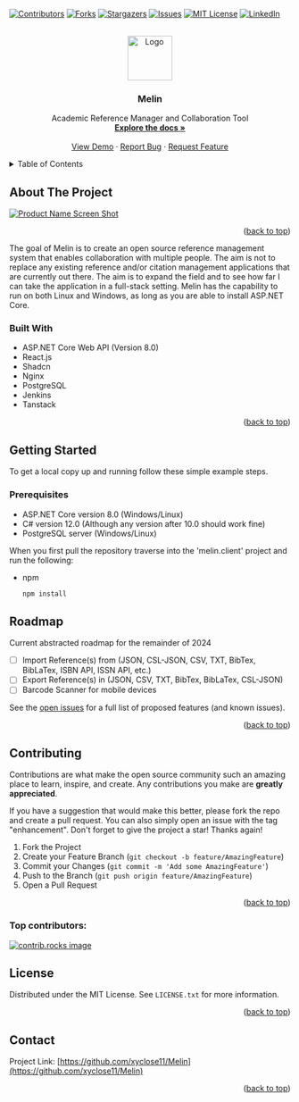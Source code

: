 <a id="readme-top"></a>

[![Contributors][contributors-shield]][contributors-url]
[![Forks][forks-shield]][forks-url]
[![Stargazers][stars-shield]][stars-url]
[![Issues][issues-shield]][issues-url]
[![MIT License][license-shield]][license-url]
[![LinkedIn][linkedin-shield]][linkedin-url]



<!-- PROJECT LOGO -->
<br />
<div align="center">
  <a href="https://github.com/xyclose11/Melin">
    <img src="images/logo.png" alt="Logo" width="80" height="80">
  </a>

<h3 align="center">Melin</h3>

  <p align="center">
    Academic Reference Manager and Collaboration Tool
    <br />
    <a href="https://github.com/xyclose11/Melin"><strong>Explore the docs »</strong></a>
    <br />
    <br />
    <a href="https://github.com/xyclose11/Melin">View Demo</a>
    ·
    <a href="https://github.com/xyclose11/Melin/issues/new?labels=bug&template=bug-report---.md">Report Bug</a>
    ·
    <a href="https://github.com/xyclose11/Melin/issues/new?labels=enhancement&template=feature-request---.md">Request Feature</a>
  </p>
</div>



<!-- TABLE OF CONTENTS -->
<details>
  <summary>Table of Contents</summary>
  <ol>
    <li>
      <a href="#about-the-project">About The Project</a>
      <ul>
        <li><a href="#built-with">Built With</a></li>
      </ul>
    </li>
    <li>
      <a href="#getting-started">Getting Started</a>
      <ul>
        <li><a href="#prerequisites">Prerequisites</a></li>
        <li><a href="#installation">Installation</a></li>
      </ul>
    </li>
    <li><a href="#usage">Usage</a></li>
    <li><a href="#roadmap">Roadmap</a></li>
    <li><a href="#contributing">Contributing</a></li>
    <li><a href="#license">License</a></li>
    <li><a href="#contact">Contact</a></li>
    <li><a href="#acknowledgments">Acknowledgments</a></li>
  </ol>
</details>



<!-- ABOUT THE PROJECT -->
## About The Project

[![Product Name Screen Shot][product-screenshot]](https://example.com)

<p align="right">(<a href="#readme-top">back to top</a>)</p>

The goal of Melin is to create an open source reference management system that enables collaboration with multiple people.
The aim is not to replace any existing reference and/or citation management applications that are currently out there. The aim is to
expand the field and to see how far I can take the application in a full-stack setting.
Melin has the capability to run on both Linux and Windows, as long as you are able to install ASP.NET Core.

### Built With

- ASP.NET Core Web API (Version 8.0)
- React.js
- Shadcn
- Nginx
- PostgreSQL
- Jenkins
- Tanstack

<p align="right">(<a href="#readme-top">back to top</a>)</p>



<!-- GETTING STARTED -->
## Getting Started

To get a local copy up and running follow these simple example steps.

### Prerequisites

- ASP.NET Core version 8.0 (Windows/Linux)
- C# version 12.0 (Although any version after 10.0 should work fine)
- PostgreSQL server (Windows/Linux)

When you first pull the repository traverse into the 'melin.client' project and run the following:
* npm
  ```sh
  npm install
  ```

<!-- ROADMAP -->
## Roadmap
Current abstracted roadmap for the remainder of 2024

- [ ] Import Reference(s) from (JSON, CSL-JSON, CSV, TXT, BibTex, BibLaTex, ISBN API, ISSN API, etc.)
- [ ] Export Reference(s) in (JSON, CSV, TXT, BibTex, BibLaTex, CSL-JSON)
- [ ] Barcode Scanner for mobile devices

See the [open issues](https://github.com/xyclose11/Melin/issues) for a full list of proposed features (and known issues).

<p align="right">(<a href="#readme-top">back to top</a>)</p>



<!-- CONTRIBUTING -->
## Contributing

Contributions are what make the open source community such an amazing place to learn, inspire, and create. Any contributions you make are **greatly appreciated**.

If you have a suggestion that would make this better, please fork the repo and create a pull request. You can also simply open an issue with the tag "enhancement".
Don't forget to give the project a star! Thanks again!

1. Fork the Project
2. Create your Feature Branch (`git checkout -b feature/AmazingFeature`)
3. Commit your Changes (`git commit -m 'Add some AmazingFeature'`)
4. Push to the Branch (`git push origin feature/AmazingFeature`)
5. Open a Pull Request

<p align="right">(<a href="#readme-top">back to top</a>)</p>

### Top contributors:

<a href="https://github.com/xyclose11/Melin/graphs/contributors">
  <img src="https://contrib.rocks/image?repo=xyclose11/Melin" alt="contrib.rocks image" />
</a>



<!-- LICENSE -->
## License

Distributed under the MIT License. See `LICENSE.txt` for more information.

<p align="right">(<a href="#readme-top">back to top</a>)</p>



<!-- CONTACT -->
## Contact

Project Link: [https://github.com/xyclose11/Melin](https://github.com/xyclose11/Melin)

<p align="right">(<a href="#readme-top">back to top</a>)</p>



<!-- MARKDOWN LINKS & IMAGES -->
<!-- https://www.markdownguide.org/basic-syntax/#reference-style-links -->
[contributors-shield]: https://img.shields.io/github/contributors/xyclose11/Melin.svg?style=for-the-badge
[contributors-url]: https://github.com/xyclose11/Melin/graphs/contributors
[forks-shield]: https://img.shields.io/github/forks/xyclose11/Melin.svg?style=for-the-badge
[forks-url]: https://github.com/xyclose11/Melin/network/members
[stars-shield]: https://img.shields.io/github/stars/xyclose11/Melin.svg?style=for-the-badge
[stars-url]: https://github.com/xyclose11/Melin/stargazers
[issues-shield]: https://img.shields.io/github/issues/xyclose11/Melin.svg?style=for-the-badge
[issues-url]: https://github.com/xyclose11/Melin/issues
[license-shield]: https://img.shields.io/github/license/xyclose11/Melin.svg?style=for-the-badge
[license-url]: https://github.com/xyclose11/Melin/blob/master/LICENSE.txt
[linkedin-shield]: https://img.shields.io/badge/-LinkedIn-black.svg?style=for-the-badge&logo=linkedin&colorB=555
[linkedin-url]: https://linkedin.com/in/linkedin_username
[product-screenshot]: images/screenshot.png
[Next.js]: https://img.shields.io/badge/next.js-000000?style=for-the-badge&logo=nextdotjs&logoColor=white
[Next-url]: https://nextjs.org/
[React.js]: https://img.shields.io/badge/React-20232A?style=for-the-badge&logo=react&logoColor=61DAFB
[React-url]: https://reactjs.org/
[Vue.js]: https://img.shields.io/badge/Vue.js-35495E?style=for-the-badge&logo=vuedotjs&logoColor=4FC08D
[Vue-url]: https://vuejs.org/
[Angular.io]: https://img.shields.io/badge/Angular-DD0031?style=for-the-badge&logo=angular&logoColor=white
[Angular-url]: https://angular.io/
[Svelte.dev]: https://img.shields.io/badge/Svelte-4A4A55?style=for-the-badge&logo=svelte&logoColor=FF3E00
[Svelte-url]: https://svelte.dev/
[Laravel.com]: https://img.shields.io/badge/Laravel-FF2D20?style=for-the-badge&logo=laravel&logoColor=white
[Laravel-url]: https://laravel.com
[Bootstrap.com]: https://img.shields.io/badge/Bootstrap-563D7C?style=for-the-badge&logo=bootstrap&logoColor=white
[Bootstrap-url]: https://getbootstrap.com
[JQuery.com]: https://img.shields.io/badge/jQuery-0769AD?style=for-the-badge&logo=jquery&logoColor=white
[JQuery-url]: https://jquery.com 
